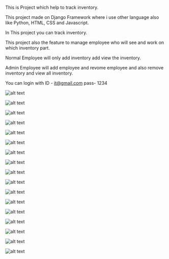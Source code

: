 This is Project which help to track inventory.

This project made on Django Framework where i use other language also like Python, HTML, CSS and Javascript.

In This project you can track inventory.

This project also the feature to manage employee who will see and work on which inventory part.

Normal Employee will only add inventory add view the inventory.

Admin Employee will add employee and revome employee and also remove inventory and view all inventory.

You can login with ID - it@gmail.com pass- 1234

![alt text](./image/image-1.png)

![alt text](./image/image-2.png)

![alt text](./image/image-3.png)

![alt text](./image/image-4.png)

![alt text](./image/image-5.png)

![alt text](./image/image-6.png)

![alt text](./image/image-7.png)

![alt text](./image/image-8.png)

![alt text](./image/image-9.png)

![alt text](./image/image-10.png)

![alt text](./image/image-11.png)

![alt text](./image/image-12.png)

![alt text](./image/image-13.png)

![alt text](./image/image-14.png)

![alt text](./image/image-15.png)

![alt text](./image/image-16.png)

![alt text](./image/image-17.png)